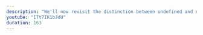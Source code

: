 ```yaml
---
description: "We'll now revisit the distinction between undefined and null types in the context of object properties." 
youtube: "ITt7IK1bJdU" 
duration: 163 
---
```

